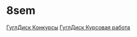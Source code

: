 # 8sem
[ГуглДиск Конкурсы](https://drive.google.com/drive/folders/1CiJ1EA3-G-vpC-UgFP1gBbopctdgkzP4?usp=sharing)
[ГуглДиск Курсовая работа](https://drive.google.com/drive/folders/1k6SFNHMb5ga3ksLeAk5c3i15mGW5JSdg?usp=sharing)

